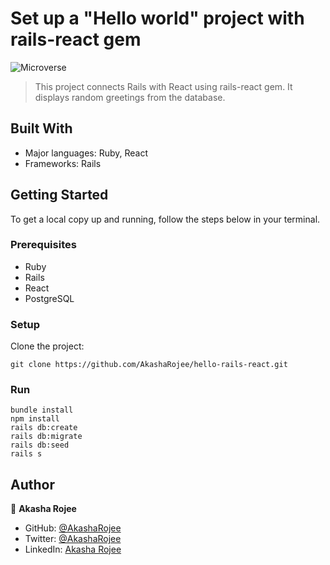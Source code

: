 # Set up a "Hello world" project with rails-react gem

![Microverse](https://img.shields.io/badge/Microverse-blueviolet)

> This project connects Rails with React using rails-react gem. It displays random greetings from the database.

## Built With

- Major languages: Ruby, React
- Frameworks: Rails

## Getting Started

To get a local copy up and running, follow the steps below in your terminal.

### Prerequisites

- Ruby
- Rails
- React
- PostgreSQL

### Setup

Clone the project:

```
git clone https://github.com/AkashaRojee/hello-rails-react.git
```

### Run

```
bundle install
npm install
rails db:create
rails db:migrate
rails db:seed
rails s
```

## Author

👤 **Akasha Rojee**

- GitHub: [@AkashaRojee](https://github.com/AkashaRojee)
- Twitter: [@AkashaRojee](https://twitter.com/AkashaRojee)
- LinkedIn: [Akasha Rojee](https://linkedin.com/in/AkashaRojee)